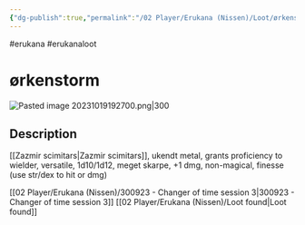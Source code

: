```yaml
---
{"dg-publish":true,"permalink":"/02 Player/Erukana (Nissen)/Loot/ørkenstorm/"}
---
```


#erukana #erukanaloot 

# ørkenstorm

![Pasted image 20231019192700.png|300](/img/user/10%20Attachments/Pasted%20image%2020231019192700.png)
## Description

[[Zazmir scimitars\|Zazmir scimitars]], ukendt metal, grants proficiency to wielder, versatile, 1d10/1d12, meget skarpe, +1 dmg, non-magical, finesse (use str/dex to hit or dmg)  


[[02 Player/Erukana (Nissen)/300923 - Changer of time session 3\|300923 - Changer of time session 3]]
[[02 Player/Erukana (Nissen)/Loot found\|Loot found]] 